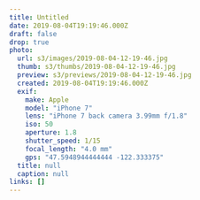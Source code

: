 ```yaml
---
title: Untitled
date: 2019-08-04T19:19:46.000Z
draft: false
drop: true
photo:
  url: s3/images/2019-08-04-12-19-46.jpg
  thumb: s3/thumbs/2019-08-04-12-19-46.jpg
  preview: s3/previews/2019-08-04-12-19-46.jpg
  created: 2019-08-04T19:19:46.000Z
  exif:
    make: Apple
    model: "iPhone 7"
    lens: "iPhone 7 back camera 3.99mm f/1.8"
    iso: 50
    aperture: 1.8
    shutter_speed: 1/15
    focal_length: "4.0 mm"
    gps: "47.5948944444444 -122.333375"
  title: null
  caption: null
links: []
---
```

